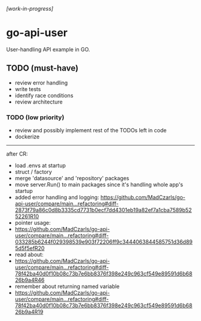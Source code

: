 _[work-in-progress]_

# go-api-user
User-handling API example in GO.

## TODO (must-have)
- review error handling
- write tests
- identify race conditions
- review architecture

### TODO (low priority)
- review and possibly implement rest of the TODOs left in code
- dockerize

---

after CR:

- load .envs at startup
- struct / factory
- merge 'datasource' and 'repository' packages
- move server.Run() to main packages since it's handling whole app's startup
- added error handling and logging:
  https://github.com/MadCzarls/go-api-user/compare/main...refactoring#diff-2873f79a86c0d8b3335cd7731b0ecf7dd4301eb19a82ef7a1cba7589b5252261R10
- pointer usage:
- https://github.com/MadCzarls/go-api-user/compare/main...refactoring#diff-033285b6244f029398539e903f72206ff9c3444063844585751d36d895d5f5efR20
- read about:
- https://github.com/MadCzarls/go-api-user/compare/main...refactoring#diff-78f42ba40d0f10b08c73b7e6bb8376f398e249c963cf549e89591d6b6826b9a4R46
- remember about returning named variable
- https://github.com/MadCzarls/go-api-user/compare/main...refactoring#diff-78f42ba40d0f10b08c73b7e6bb8376f398e249c963cf549e89591d6b6826b9a4R19